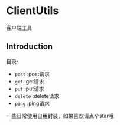 # ClientUtils
客户端工具

## Introduction
目录:

* `post` :post请求
* `get` :get请求
* `put` :put请求
* `delete` :delete请求
* `ping` :ping请求

一些日常使用自用封装，如果喜欢请点个star哦
